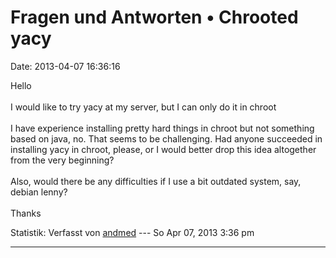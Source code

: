 Fragen und Antworten • Chrooted yacy
====================================

Date: 2013-04-07 16:36:16

Hello\
\
I would like to try yacy at my server, but I can only do it in chroot\
\
I have experience installing pretty hard things in chroot but not
something based on java, no. That seems to be challenging. Had anyone
succeeded in installing yacy in chroot, please, or I would better drop
this idea altogether from the very beginning?\
\
Also, would there be any difficulties if I use a bit outdated system,
say, debian lenny?\
\
Thanks

Statistik: Verfasst von
[andmed](http://forum.yacy-websuche.de/memberlist.php?mode=viewprofile&u=8895)
--- So Apr 07, 2013 3:36 pm

------------------------------------------------------------------------
